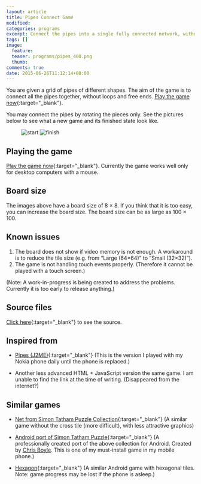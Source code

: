 ```yaml
---
layout: article
title: Pipes Connect Game
modified:
categories: programs
excerpt: Connect the pipes into a single fully connected network, without loops and free ends.
tags: []
image:
  feature:
  teaser: programs/pipes_400.png
  thumb:
comments: true
date: 2015-06-26T11:12:14+08:00
---
```


You are given a grid of pipes of different shapes. The aim of the game is to connect all the pipes together, without loops and free ends. [Play the game now](https://cdn.rawgit.com/lwchkg/pipesgame/71d147b2c258f9c75405900693a773094e0c0f73/pipes.html){:target="_blank"}.

You may connect the pipes by rotating the pieces only. See the pictures below to see what a new game and its finished state look like.

<figure class="half">
	<img alt="start" src="{% link images/programs/pipes_intro1.png %}">
	<img alt="finish" src="{% link images/programs/pipes_intro2.png %}">
</figure>

## Playing the game

[Play the game now](https://cdn.rawgit.com/lwchkg/pipesgame/71d147b2c258f9c75405900693a773094e0c0f73/pipes.html){:target="_blank"}. Currently the game works well only for desktop computers with a mouse.


## Board size

The images above have a board size of 8 × 8. If you think that it is too easy, you can increase the board size. The board size can be as large as 100 × 100.


## Known issues

1. The board does not show if video memory is not enough. A workaround is to reduce the tile size (e.g. from “Large (64×64)” to “Small (32×32)”).
2. The game is not handling touch events properly. (Therefore it cannot be played with a touch screen.)

(Note: A work-in-progress is being created to address the problems. Currently it is too early to release anything.)


## Source files

[Click here](https://github.com/lwchkg/pipesgame){:target="_blank"} to see the source.


## Inspired from

- [Pipes (J2ME)](http://www.michaelkerley.net/wp/pipes-j2me/){:target="_blank"}
  (This is the version I played with my Nokia phone daily until the phone is replaced.)

- Another less advanced HTML + JavaScript version the same game. I am unable to find the link at the time of writing. (Disappeared from the internet?)

## Similar games

- [Net from Simon Tatham Puzzle Collection](http://www.chiark.greenend.org.uk/~sgtatham/puzzles/js/net.html){:target="_blank"}
  (A similar game without the cross tile (more difficult), with less attractive graphics)

- [Android port of Simon Tatham Puzzle](https://play.google.com/store/apps/details?id=name.boyle.chris.sgtpuzzles){:target="_blank"}
  (A professionally created port of the above collection for Android. Created by [Chris Boyle](https://chris.boyle.name/projects/android-puzzles/). This is one of my must-install game in my mobile phone.)

- [Hexagon](https://play.google.com/store/apps/details?id=com.fmcstudio.hexagon){:target="_blank"}
  (A similar Android game with hexagonal tiles. Note: game progress may be lost if the phone is asleep.)
